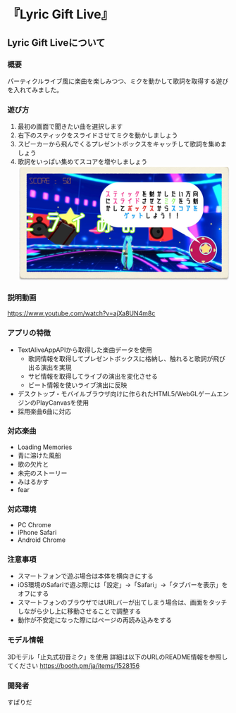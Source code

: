 # 『Lyric Gift Live』
## Lyric Gift Liveについて
### 概要
パーティクルライブ風に楽曲を楽しみつつ、ミクを動かして歌詞を取得する遊びを入れてみました。

### 遊び方
1. 最初の画面で聞きたい曲を選択します
1. 右下のスティックをスライドさせてミクを動かしましょう
1. スピーカーから飛んでくるプレゼントボックスをキャッチして歌詞を集めましょう
1. 歌詞をいっぱい集めてスコアを増やしましょう
![tutrial](https://github.com/hueno-ttic/loadingScreen/blob/main/tutrial.jpg)

### 説明動画
https://www.youtube.com/watch?v=ajXa8UN4m8c

### アプリの特徴
- TextAliveAppAPIから取得した楽曲データを使用
  - 歌詞情報を取得してプレゼントボックスに格納し、触れると歌詞が飛び出る演出を実現
  - サビ情報を取得してライブの演出を変化させる
  - ビート情報を使いライブ演出に反映
- デスクトップ・モバイルブラウザ向けに作られたHTML5/WebGLゲームエンジンのPlayCanvasを使用
- 採用楽曲6曲に対応

### 対応楽曲
- Loading Memories
- 青に溶けた風船
- 歌の欠片と
- 未完のストーリー
- みはるかす
- fear

### 対応環境
- PC Chrome
- iPhone Safari
- Android Chrome

### 注意事項
- スマートフォンで遊ぶ場合は本体を横向きにする
- iOS環境のSafariで遊ぶ際には「設定」→「Safari」→「タブバーを表示」をオフにする
- スマートフォンのブラウザではURLバーが出てしまう場合は、画面をタッチしながら少し上に移動させることで調整する
- 動作が不安定になった際にはページの再読み込みをする

### モデル情報
3Dモデル「止丸式初音ミク」を使用
詳細は以下のURLのREADME情報を参照してください
https://booth.pm/ja/items/1528156

### 開発者
すぱりだ
